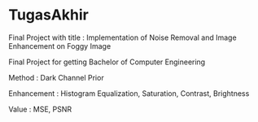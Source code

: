 # TugasAkhir
Final Project with title : Implementation of Noise Removal and Image Enhancement on Foggy Image

Final Project for getting Bachelor of Computer Engineering


Method : Dark Channel Prior

Enhancement : Histogram Equalization, Saturation, Contrast, Brightness

Value : MSE, PSNR

